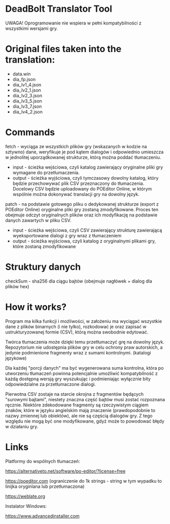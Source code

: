 # DeadBolt Translator Tool

UWAGA! Oprogramowanie nie wspiera w pełni kompatybilności z wszystkimi wersjami gry.

# Original files taken into the translation:

- data.win
- dia_fp.json
- dia_lv1_4.json
- dia_lv2_1.json
- dia_lv2_3.json
- dia_lv3_5.json
- dia_lv3_7.json
- dia_lv4_2.json

# Commands

fetch - wyciąga ze wszystkich plików gry (wskazanych w kodzie na sztywno) dane, weryfikuje je pod kątem dialogów i odpowiednio umieszcza w jednolitej uporządkowanej strukturze, którą można poddać tłumaczeniu.

- input - ścieżka wejściowa, czyli katalog zawierający oryginalne pliki gry wymagane do przetłumaczenia.
- output - ścieżka wyjściowa, czyli tymczasowy dowolny katalog, który będzie przechowywać plik CSV przeznaczony do tłumaczenia. Docelowy CSV będzie uploadowany do POEditor Online, w którym wspólnie można dokonywać translacji gry na dowolny język.

patch - na podstawie gotowego pliku o dedykowanej strukturze (export z POEditor Online) oryginalne pliki gry zostaną zmodyfikowane. Proces ten obejmuje odczyt oryginalnych plików oraz ich modyfikację na podstawie danych zawartych w pliku CSV.

- input - ścieżka wejściowa, czyli CSV zawierający strukturę zawierającą wyeksportowane dialogi z gry wraz z tłumaczeniem
- output - ścieżka wyjściowa, czyli katalog z oryginalnymi plikami gry, które zostaną zmodyfikowane

# Struktury danych

checkSum - sha256 dla ciągu bajtów (obejmuje nagłówek + dialog dla plików hex)

# How it works?

Program ma kilka funkcji i możliwości, w założeniu ma wyciągać wszystkie dane z plików binarnych (i nie tylko), rozkodować je oraz zapisać w ustrukturyzowanej formie (CSV), którą można swobodnie edytować.

Twórca tłumaczenia może dzięki temu przetłumaczyć grę na dowolny język. Repozytorium nie udostępnia plików gry w celu ochrony praw autorskich, a jedynie podmienione fragmenty wraz z sumami kontrolnymi. (katalogi językowe)

Dla każdej "porcji danych" ma być wygenerowana suma kontrolna, która po utworzeniu tłumaczeń powinna potencjalnie umożliwić kompatybilność z każdą dostępną wersją gry wyszukując i podmieniając wyłącznie bity odpowiedzialne za przetłumaczone dialogi.

Pierwotna CSV zostaje na starcie okrojna z fragmentów będących "surowymi bajtami", niestety znaczna część bajtów musi zostać rozpoznana ręcznie. Niektóre zdekodowane fragmenty są rzeczywistym ciągiem znaków, które w języku angielskim mają znaczenie (prawdopodobnie to nazwy zmiennej lub obiektów), ale nie są częścią dialogów gry. Z tego względu nie mogą być one modyfikowane, gdyż może to powodować błędy w działaniu gry.

# Links

Platformy do wspólnych tłumaczeń:

https://alternativeto.net/software/po-editor/?license=free

https://poeditor.com (ograniczenie do 1k strings - string w tym wypadku to linijka oryginlana lub przetłumaczona)

https://weblate.org

Instalator Windows:

https://www.advancedinstaller.com
